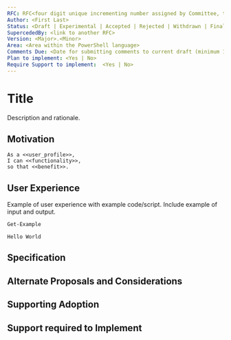 ```yaml
---
RFC: RFC<four digit unique incrementing number assigned by Committee, this shall be left blank by the author>
Author: <First Last>
Status: <Draft | Experimental | Accepted | Rejected | Withdrawn | Final>
SupercededBy: <link to another RFC>
Version: <Major>.<Minor>
Area: <Area within the PowerShell language>
Comments Due: <Date for submitting comments to current draft (minimum 1 month)>
Plan to implement: <Yes | No>
Require Support to implement:  <Yes | No>
---
```


# Title

Description and rationale.

## Motivation

    As a <<user_profile>>,
    I can <<functionality>>,
    so that <<benefit>>.

## User Experience

Example of user experience with example code/script.
Include example of input and output.

```powershell
Get-Example
```

```output
Hello World
```

## Specification

## Alternate Proposals and Considerations

## Supporting Adoption 

## Support required to Implement
